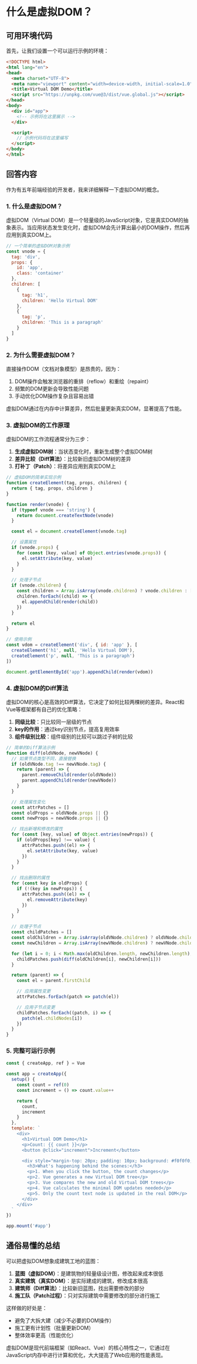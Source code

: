 # 什么是虚拟DOM？

## 可用环境代码

首先，让我们设置一个可以运行示例的环境：

```html
<!DOCTYPE html>
<html lang="en">
<head>
  <meta charset="UTF-8">
  <meta name="viewport" content="width=device-width, initial-scale=1.0">
  <title>Virtual DOM Demo</title>
  <script src="https://unpkg.com/vue@3/dist/vue.global.js"></script>
</head>
<body>
  <div id="app">
    <!-- 示例将在这里展示 -->
  </div>

  <script>
    // 示例代码将在这里编写
  </script>
</body>
</html>
```

## 回答内容

作为有五年前端经验的开发者，我来详细解释一下虚拟DOM的概念。

### 1. 什么是虚拟DOM？

虚拟DOM（Virtual DOM）是一个轻量级的JavaScript对象，它是真实DOM的抽象表示。当应用状态发生变化时，虚拟DOM会先计算出最小的DOM操作，然后再应用到真实DOM上。

```javascript
// 一个简单的虚拟DOM对象示例
const vnode = {
  tag: 'div',
  props: {
    id: 'app',
    class: 'container'
  },
  children: [
    {
      tag: 'h1',
      children: 'Hello Virtual DOM'
    },
    {
      tag: 'p',
      children: 'This is a paragraph'
    }
  ]
}
```

### 2. 为什么需要虚拟DOM？

直接操作DOM（文档对象模型）是昂贵的，因为：

1. DOM操作会触发浏览器的重排（reflow）和重绘（repaint）
2. 频繁的DOM更新会导致性能问题
3. 手动优化DOM操作复杂且容易出错

虚拟DOM通过在内存中计算差异，然后批量更新真实DOM，显著提高了性能。

### 3. 虚拟DOM的工作原理

虚拟DOM的工作流程通常分为三步：

1. **生成虚拟DOM树**：当状态变化时，重新生成整个虚拟DOM树
2. **差异比较（Diff算法）**：比较新旧虚拟DOM树的差异
3. **打补丁（Patch）**：将差异应用到真实DOM上

```javascript
// 虚拟DOM的简单实现示例
function createElement(tag, props, children) {
  return { tag, props, children }
}

function render(vnode) {
  if (typeof vnode === 'string') {
    return document.createTextNode(vnode)
  }

  const el = document.createElement(vnode.tag)

  // 设置属性
  if (vnode.props) {
    for (const [key, value] of Object.entries(vnode.props)) {
      el.setAttribute(key, value)
    }
  }

  // 处理子节点
  if (vnode.children) {
    const children = Array.isArray(vnode.children) ? vnode.children : [vnode.children]
    children.forEach((child) => {
      el.appendChild(render(child))
    })
  }

  return el
}

// 使用示例
const vdom = createElement('div', { id: 'app' }, [
  createElement('h1', null, 'Hello Virtual DOM'),
  createElement('p', null, 'This is a paragraph')
])

document.getElementById('app').appendChild(render(vdom))
```

### 4. 虚拟DOM的Diff算法

虚拟DOM的核心是高效的Diff算法，它决定了如何比较两棵树的差异。React和Vue等框架都有自己的优化策略：

1. **同级比较**：只比较同一层级的节点
2. **key的作用**：通过key识别节点，提高复用效率
3. **组件级别比较**：组件级别的比较可以跳过子树的比较

```javascript
// 简单的Diff算法示例
function diff(oldVNode, newVNode) {
  // 如果节点类型不同，直接替换
  if (oldVNode.tag !== newVNode.tag) {
    return (parent) => {
      parent.removeChild(render(oldVNode))
      parent.appendChild(render(newVNode))
    }
  }

  // 处理属性变化
  const attrPatches = []
  const oldProps = oldVNode.props || {}
  const newProps = newVNode.props || {}

  // 找出新增和修改的属性
  for (const [key, value] of Object.entries(newProps)) {
    if (oldProps[key] !== value) {
      attrPatches.push((el) => {
        el.setAttribute(key, value)
      })
    }
  }

  // 找出删除的属性
  for (const key in oldProps) {
    if (!(key in newProps)) {
      attrPatches.push((el) => {
        el.removeAttribute(key)
      })
    }
  }

  // 处理子节点
  const childPatches = []
  const oldChildren = Array.isArray(oldVNode.children) ? oldVNode.children : [oldVNode.children]
  const newChildren = Array.isArray(newVNode.children) ? newVNode.children : [newVNode.children]

  for (let i = 0; i < Math.max(oldChildren.length, newChildren.length); i++) {
    childPatches.push(diff(oldChildren[i], newChildren[i]))
  }

  return (parent) => {
    const el = parent.firstChild

    // 应用属性变更
    attrPatches.forEach(patch => patch(el))

    // 应用子节点变更
    childPatches.forEach((patch, i) => {
      patch(el.childNodes[i])
    })
  }
}
```

### 5. 完整可运行示例

```javascript
const { createApp, ref } = Vue

const app = createApp({
  setup() {
    const count = ref(0)
    const increment = () => count.value++

    return {
      count,
      increment
    }
  },
  template: `
    <div>
      <h1>Virtual DOM Demo</h1>
      <p>Count: {{ count }}</p>
      <button @click="increment">Increment</button>

      <div style="margin-top: 20px; padding: 10px; background: #f0f0f0;">
        <h3>What's happening behind the scenes:</h3>
        <p>1. When you click the button, the count changes</p>
        <p>2. Vue generates a new Virtual DOM tree</p>
        <p>3. Vue compares the new and old Virtual DOM trees</p>
        <p>4. Vue calculates the minimal DOM updates needed</p>
        <p>5. Only the count text node is updated in the real DOM</p>
      </div>
    </div>
  `
})

app.mount('#app')
```

## 通俗易懂的总结

可以把虚拟DOM想象成建筑工地的蓝图：

1. **蓝图（虚拟DOM）**：是建筑物的轻量级设计图，修改起来成本很低
2. **真实建筑（真实DOM）**：是实际建成的建筑，修改成本很高
3. **建筑师（Diff算法）**：比较新旧蓝图，找出需要修改的部分
4. **施工队（Patch过程）**：只对实际建筑中需要修改的部分进行施工

这样做的好处是：
- 避免了大拆大建（减少不必要的DOM操作）
- 施工更有计划性（批量更新DOM）
- 整体效率更高（性能优化）

虚拟DOM是现代前端框架（如React、Vue）的核心特性之一，它通过在JavaScript内存中进行计算和优化，大大提高了Web应用的性能表现。

